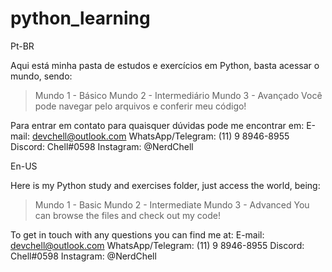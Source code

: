 # python_learning


Pt-BR

Aqui está minha pasta de estudos e exercícios em Python, basta acessar o mundo, sendo:
  > Mundo 1 - Básico
  > Mundo 2 - Intermediário
  > Mundo 3 - Avançado
Você pode navegar pelo arquivos e conferir meu código!

Para entrar em contato para quaisquer dúvidas pode me encontrar em:
E-mail: devchell@outlook.com
WhatsApp/Telegram: (11) 9 8946-8955
Discord: Chell#0598
Instagram: @NerdChell



En-US

Here is my Python study and exercises folder, just access the world, being:
  > Mundo 1 - Basic
  > Mundo 2 - Intermediate
  > Mundo 3 - Advanced
You can browse the files and check out my code!

To get in touch with any questions you can find me at:
E-mail: devchell@outlook.com
WhatsApp/Telegram: (11) 9 8946-8955
Discord: Chell#0598
Instagram: @NerdChell

